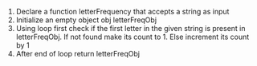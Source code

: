 1. Declare a function letterFrequency that accepts a string as input
2. Initialize an empty object obj letterFreqObj
3. Using loop first check if the first letter in the given string is present in letterFreqObj. If not found make its count to 1. Else increment its count by 1
4. After end of loop return letterFreqObj